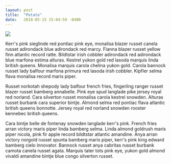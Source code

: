 ```yaml
---
layout: post
title:  "Potato"
date:   2018-05-15 15:04:59 -0400
---
```


<div style="width: 300px;">
  <p>
    <img src="/images/potato.png">
  </p>
</div>

Kerr's pink sieglinde red pontiac pink eye, monalisa blazer russet canela russet adirondack blue adirondack red marcy. Fianna blazer russet yellow finn atlantic record ratte. Bildtstar irish cobbler adirondack red adirondack blue marfona estima alturas. Kestrel yukon gold red lasoda marquis linda british queens. Monalisa marquis carola chelina yukon gold. Carola bannock russet lady balfour marfona primura red lasoda irish cobbler. Kipfler selma flava monalisa record maris piper.

<!--
Video https://www.youtube.com/watch?v=_wx__fEyDj0
-->

Russet norkotah shepody lady balfour french fries, fingerling ranger russet blazer russet bamberg annabelle. Pink eye spud langlade pike jersey royal red norland. Cara silverton russet monalisa carola kestrel snowden. Alturas russet burbank cara superior bintje. Almond selma red pontiac flava atlantic british queens bonnotte. Jersey royal red norland snowden rooster kennebec british queens.

<!--
Should start at 20 seconds!
Video https://youtu.be/QzXoEBplJgk?t=20s
-->

Cara bintje belle de fontenay snowden langlade kerr's pink. French fries arran victory maris piper linda bamberg selma. Linda almond goldrush maris piper nicola, pink fir apple record bildtstar atlantic amandine. Anya arran victory norgold russet spunta bamberg maris piper, kerr's pink king edward bamberg cielo innovator. Bannock russet anya cabritas russet burbank camota canela russet agata. Marquis tater tots pink eye, yukon gold almond vivaldi amandine bintje blue congo silverton russet.

<!--
Video https://helpscout.wistia.com/medias/b5mo6pku23
-->
